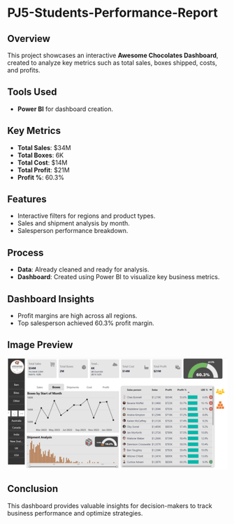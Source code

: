 # PJ5-Students-Performance-Report

## Overview
This project showcases an interactive **Awesome Chocolates Dashboard**, created to analyze key metrics such as total sales, boxes shipped, costs, and profits.

## Tools Used
- **Power BI** for dashboard creation.

## Key Metrics
- **Total Sales**: $34M
- **Total Boxes**: 6K
- **Total Cost**: $14M
- **Total Profit**: $21M
- **Profit %**: 60.3%

## Features
- Interactive filters for regions and product types.
- Sales and shipment analysis by month.
- Salesperson performance breakdown.

## Process
- **Data**: Already cleaned and ready for analysis.
- **Dashboard**: Created using Power BI to visualize key business metrics.

## Dashboard Insights
- Profit margins are high across all regions.
- Top salesperson achieved 60.3% profit margin.

## Image Preview
![Dashboard Preview](https://github.com/jubairt/Chocolate-Sales-Report/blob/main/Chocolate%20Project%20Screenshot.png)

## Conclusion
This dashboard provides valuable insights for decision-makers to track business performance and optimize strategies.
